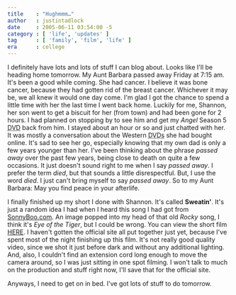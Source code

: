 ```yaml
---
title    : "Hughmmm…"
author   : justintadlock
date     : 2005-06-11 03:54:00 -5
category : [ 'life', 'updates' ]
tag      : [ 'family', 'film', 'life' ]
era      : college
---
```


I definitely have lots and lots of stuff I can blog about.
Looks like I'll be heading home tomorrow.  My Aunt Barbara passed away Friday at 7:15 am.  It's been a good while coming.  She had cancer.  I believe it was bone cancer, because they had gotten rid of the breast cancer.  Whichever it may be, we all knew it would one day come.  I'm glad I got the chance to spend a little time with her the last time I went back home.  Luckily for me, Shannon, her son went to get a biscuit for her (from town) and had been gone for 2 hours.  I had planned on stopping by to see him and get my <em> Angel</em> Season 5 <acronym title="Digital Video Disc"> DVD</acronym> back from him.  I stayed about an hour or so and just chatted with her.  It was mostly a conversation about the Western <acronym title="Digital Video Discs"> DVDs</acronym> she had bought online.  It's sad to see her go, especially knowing that my own dad is only a few years younger than her.  I've been thinking about the phrase <em> passed away</em> over the past few years, being close to death on quite a few occasions.  It just doesn't sound right to me when I say <em> passed away</em>.  I prefer the term <em> died</em>, but that sounds a little disrespectful.  But, I use the word <em> died</em>.  I just can't bring myself to say <em> passed away</em>.  So to my Aunt Barbara: May you find peace in your afterlife.

I finally finished up my short I done with Shannon.  It's called <strong> Sweatin'</strong>.  It's just a random idea I had when I heard this song I had got from <a href="http://www.sonnyboo.com" rel="external"> SonnyBoo.com</a>.  An image popped into my head of that old <em> Rocky</em> song, I think it's <em> Eye of the Tiger</em>, but I could be wrong.  You can view the short film <a href="/?p=392"> HERE</a>.  I haven't gotten the official site all put together just yet, because I've spent most of the night finishing up this film.  It's not really good quality video, since we shot it just before dark and without any additional lighting.  And, also, I couldn't find an extension cord long enough to move the camera around, so I was just sitting in one spot filming.  I won't talk to much on the production and stuff right now, I'll save that for the official site.

Anyways, I need to get on in bed.  I've got lots of stuff to do tomorrow.
